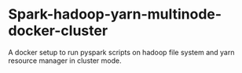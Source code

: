 # Spark-hadoop-yarn-multinode-docker-cluster
A docker setup to run pyspark scripts on hadoop file system and yarn resource manager in cluster mode.
